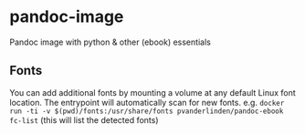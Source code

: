 # pandoc-image
Pandoc image with python & other (ebook) essentials

## Fonts

You can add additional fonts by mounting a volume at any default Linux font location. The entrypoint will automatically scan for new fonts.
e.g. `docker run -ti -v $(pwd)/fonts:/usr/share/fonts pvanderlinden/pandoc-ebook fc-list` (this will list the detected fonts)
